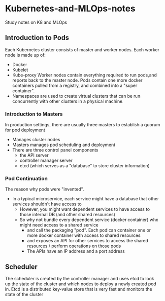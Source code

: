 # Kubernetes-and-MLOps-notes
Study notes on K8 and MLOps

## Introduction to Pods
Each Kubernetes cluster consists of master and worker nodes. Each worker node is made up of:
- Docker
- Kubelet
- Kube-proxy
Worker nodes contain everything required to run pods,and reports back to the master node.
Pods contain one more docker containers pulled from a registry, and combined into a "super container".
- Namespaces are used to create virtual clusters that can be run concurrently with other clusters in 
a physical machine.

### Introduction to Masters
In production settings, there are usually three masters to establish a quorum for pod deployment
- Manages cluster nodes
- Masters manages pod scheduling and deployment
- There are three control panel components
  - the API server
  - controller manager server
  - etcd (which serves as a "database" to store cluster information)

### Pod Continuation
The reason why pods were "invented".
- In a typical microservice, each service might have a database that other services shouldn't have access to
  - However, you might want dependent services to have access to those internal DB (and other shared resources)
  - So why not bundle every dependent service (docker container) who might need access to a shared service
    - and call the packaging "pod". Each pod can container one or more docker container with access to shared resources
    - and exposes an API for other services to access the shared resources / perform operations on those pods
    - The APIs have an IP address and a port address


## Scheduler
The scheduler is created by the controller manager and uses etcd to look up the state of the cluster 
and which nodes to deploy a newly created pod in.
Etcd is a distributed key-value store that is very fast and monitors the state of the cluster
